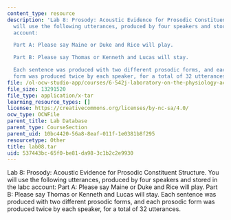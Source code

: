 ```yaml
---
content_type: resource
description: 'Lab 8: Prosody: Acoustic Evidence for Prosodic Constituent Structure.  You
  will use the following utterances, produced by four speakers and stored in the labc
  account:

  Part A: Please say Maine or Duke and Rice will play.

  Part B: Please say Thomas or Kenneth and Lucas will stay.

  Each sentence was produced with two different prosodic forms, and each prosodic
  form was produced twice by each speaker, for a total of 32 utterances.'
file: /ol-ocw-studio-app/courses/6-542j-laboratory-on-the-physiology-acoustics-and-perception-of-speech-fall-2005/537443bc65f0be81da983c1b2c2e9930_lab08.tar
file_size: 13291520
file_type: application/x-tar
learning_resource_types: []
license: https://creativecommons.org/licenses/by-nc-sa/4.0/
ocw_type: OCWFile
parent_title: Lab Database
parent_type: CourseSection
parent_uid: 10bc4420-56a8-8eaf-011f-1e0381b8f295
resourcetype: Other
title: lab08.tar
uid: 537443bc-65f0-be81-da98-3c1b2c2e9930
---
```

Lab 8: Prosody: Acoustic Evidence for Prosodic Constituent Structure.  You will use the following utterances, produced by four speakers and stored in the labc account:
Part A: Please say Maine or Duke and Rice will play.
Part B: Please say Thomas or Kenneth and Lucas will stay.
Each sentence was produced with two different prosodic forms, and each prosodic form was produced twice by each speaker, for a total of 32 utterances.